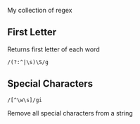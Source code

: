 My collection of regex

## First Letter
Returns first letter of each word

```
/(?:^|\s)\S/g
```

## Special Characters
```
/[^\w\s]/gi
```
Remove all special characters from a string
